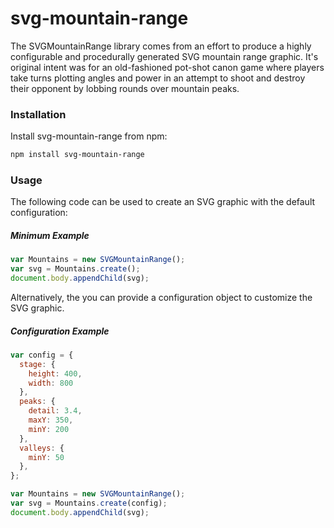 # svg-mountain-range
The SVGMountainRange library comes from an effort to produce a highly configurable and procedurally generated SVG mountain range graphic. It's original intent was for an old-fashioned pot-shot canon game where players take turns plotting angles and power in an attempt to shoot and destroy their opponent by lobbing rounds over mountain peaks.

### Installation
Install svg-mountain-range from npm:

```bash
npm install svg-mountain-range
```
### Usage
The following code can be used to create an SVG graphic with the default configuration:
##### Minimum Example
```javascript
var Mountains = new SVGMountainRange();
var svg = Mountains.create();
document.body.appendChild(svg);
```

Alternatively, the you can provide a configuration object to customize the SVG graphic.

##### Configuration Example
```javascript
var config = {
  stage: {
    height: 400,
    width: 800
  },
  peaks: {
    detail: 3.4,
    maxY: 350,
    minY: 200
  },
  valleys: {
    minY: 50
  },
};

var Mountains = new SVGMountainRange();
var svg = Mountains.create(config);
document.body.appendChild(svg);
```
